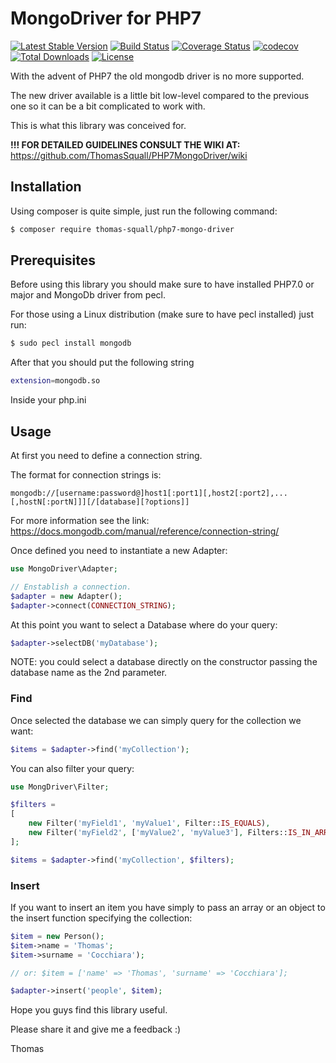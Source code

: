 # MongoDriver for PHP7

[![Latest Stable Version](https://poser.pugx.org/thomas-squall/php7-mongo-driver/v/stable.svg)](https://packagist.org/packages/thomas-squall/php7-mongo-driver) 
[![Build Status](https://travis-ci.org/ThomasSquall/PHP7MongoDriver.svg?branch=master)](https://travis-ci.org/ThomasSquall/PHP7MongoDriver)
[![Coverage Status](https://coveralls.io/repos/github/ThomasSquall/PHP7MongoDriver/badge.svg?branch=master)](https://coveralls.io/github/ThomasSquall/PHP7MongoDriver?branch=master)
[![codecov](https://codecov.io/gh/ThomasSquall/PHP7MongoDriver/branch/master/graph/badge.svg)](https://codecov.io/gh/ThomasSquall/PHP7MongoDriver)
[![Total Downloads](https://poser.pugx.org/thomas-squall/php7-mongo-driver/downloads.svg)](https://packagist.org/thomas-squall/php7-mongo-driver) 
[![License](https://poser.pugx.org/thomas-squall/php7-mongo-driver/license.svg)](https://packagist.org/packages/thomas-squall/php7-mongo-driver)

With the advent of PHP7 the old mongodb driver is no more supported.

The new driver available is a little bit low-level compared to the previous one so it can be a bit complicated to work with.

This is what this library was conceived for.

**!!! FOR DETAILED GUIDELINES CONSULT THE WIKI AT:**
https://github.com/ThomasSquall/PHP7MongoDriver/wiki

## Installation

Using composer is quite simple, just run the following command:
``` sh
$ composer require thomas-squall/php7-mongo-driver
```

## Prerequisites

Before using this library you should make sure to have installed PHP7.0 or major and MongoDb driver from pecl.

For those using a Linux distribution (make sure to have pecl installed) just run:

``` sh
$ sudo pecl install mongodb
```

After that you should put the following string
``` sh
extension=mongodb.so
```
Inside your php.ini

## Usage

At first you need to define a connection string.

The format for connection strings is:

```
mongodb://[username:password@]host1[:port1][,host2[:port2],...[,hostN[:portN]]][/[database][?options]]
```

For more information see the link: https://docs.mongodb.com/manual/reference/connection-string/

Once defined you need to instantiate a new Adapter:

``` php
use MongoDriver\Adapter;

// Enstablish a connection.
$adapter = new Adapter();
$adapter->connect(CONNECTION_STRING);
```

At this point you want to select a Database where do your query:

``` php
$adapter->selectDB('myDatabase');
```
NOTE: you could select a database directly on the constructor passing the database name as the 2nd parameter.

### Find

Once selected the database we can simply query for the collection we want:

``` php
$items = $adapter->find('myCollection');
```

You can also filter your query:
``` php
use MongDriver\Filter;

$filters =
[
    new Filter('myField1', 'myValue1', Filter::IS_EQUALS),
    new Filter('myField2', ['myValue2', 'myValue3'], Filters::IS_IN_ARRAY)
];

$items = $adapter->find('myCollection', $filters);
```

### Insert

If you want to insert an item you have simply to pass an array or an object to the insert function specifying the collection:

``` php
$item = new Person();
$item->name = 'Thomas';
$item->surname = 'Cocchiara');

// or: $item = ['name' => 'Thomas', 'surname' => 'Cocchiara'];

$adapter->insert('people', $item);
```

Hope you guys find this library useful.

Please share it and give me a feedback :)

Thomas